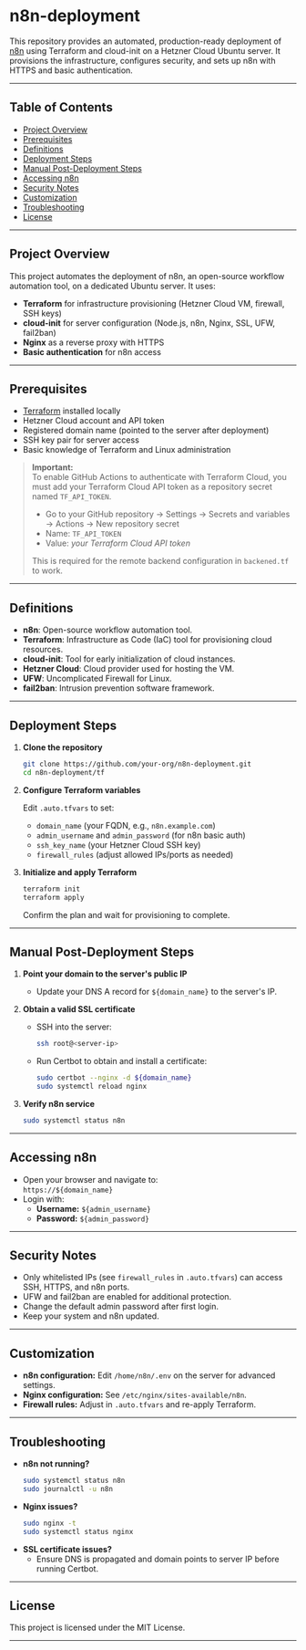 # n8n-deployment

This repository provides an automated, production-ready deployment of [n8n](https://n8n.io/) using Terraform and cloud-init on a Hetzner Cloud Ubuntu server. It provisions the infrastructure, configures security, and sets up n8n with HTTPS and basic authentication.

---

## Table of Contents

- [Project Overview](#project-overview)
- [Prerequisites](#prerequisites)
- [Definitions](#definitions)
- [Deployment Steps](#deployment-steps)
- [Manual Post-Deployment Steps](#manual-post-deployment-steps)
- [Accessing n8n](#accessing-n8n)
- [Security Notes](#security-notes)
- [Customization](#customization)
- [Troubleshooting](#troubleshooting)
- [License](#license)

---

## Project Overview

This project automates the deployment of n8n, an open-source workflow automation tool, on a dedicated Ubuntu server. It uses:

- **Terraform** for infrastructure provisioning (Hetzner Cloud VM, firewall, SSH keys)
- **cloud-init** for server configuration (Node.js, n8n, Nginx, SSL, UFW, fail2ban)
- **Nginx** as a reverse proxy with HTTPS
- **Basic authentication** for n8n access

---

## Prerequisites

- [Terraform](https://www.terraform.io/downloads.html) installed locally
- Hetzner Cloud account and API token
- Registered domain name (pointed to the server after deployment)
- SSH key pair for server access
- Basic knowledge of Terraform and Linux administration

> **Important:**  
> To enable GitHub Actions to authenticate with Terraform Cloud, you must add your Terraform Cloud API token as a repository secret named `TF_API_TOKEN`.  
>  
> - Go to your GitHub repository → Settings → Secrets and variables → Actions → New repository secret  
> - Name: `TF_API_TOKEN`  
> - Value: *your Terraform Cloud API token*  
>  
> This is required for the remote backend configuration in `backened.tf` to work.
---

## Definitions

- **n8n**: Open-source workflow automation tool.
- **Terraform**: Infrastructure as Code (IaC) tool for provisioning cloud resources.
- **cloud-init**: Tool for early initialization of cloud instances.
- **Hetzner Cloud**: Cloud provider used for hosting the VM.
- **UFW**: Uncomplicated Firewall for Linux.
- **fail2ban**: Intrusion prevention software framework.

---

## Deployment Steps

1. **Clone the repository**
   ```sh
   git clone https://github.com/your-org/n8n-deployment.git
   cd n8n-deployment/tf
   ```

2. **Configure Terraform variables**

   Edit `.auto.tfvars` to set:
   - `domain_name` (your FQDN, e.g., `n8n.example.com`)
   - `admin_username` and `admin_password` (for n8n basic auth)
   - `ssh_key_name` (your Hetzner Cloud SSH key)
   - `firewall_rules` (adjust allowed IPs/ports as needed)

3. **Initialize and apply Terraform**
   ```sh
   terraform init
   terraform apply
   ```
   Confirm the plan and wait for provisioning to complete.

---

## Manual Post-Deployment Steps

1. **Point your domain to the server's public IP**
   - Update your DNS A record for `${domain_name}` to the server's IP.

2. **Obtain a valid SSL certificate**
   - SSH into the server:
     ```sh
     ssh root@<server-ip>
     ```
   - Run Certbot to obtain and install a certificate:
     ```sh
     sudo certbot --nginx -d ${domain_name}
     sudo systemctl reload nginx
     ```

3. **Verify n8n service**
   ```sh
   sudo systemctl status n8n
   ```

---

## Accessing n8n

- Open your browser and navigate to:  
  `https://${domain_name}`
- Login with:
  - **Username:** `${admin_username}`
  - **Password:** `${admin_password}`

---

## Security Notes

- Only whitelisted IPs (see `firewall_rules` in `.auto.tfvars`) can access SSH, HTTPS, and n8n ports.
- UFW and fail2ban are enabled for additional protection.
- Change the default admin password after first login.
- Keep your system and n8n updated.

---

## Customization

- **n8n configuration:** Edit `/home/n8n/.env` on the server for advanced settings.
- **Nginx configuration:** See `/etc/nginx/sites-available/n8n`.
- **Firewall rules:** Adjust in `.auto.tfvars` and re-apply Terraform.

---

## Troubleshooting

- **n8n not running?**
  ```sh
  sudo systemctl status n8n
  sudo journalctl -u n8n
  ```
- **Nginx issues?**
  ```sh
  sudo nginx -t
  sudo systemctl status nginx
  ```
- **SSL certificate issues?**
  - Ensure DNS is propagated and domain points to server IP before running Certbot.

---

## License

This project is licensed under the MIT License.

---

